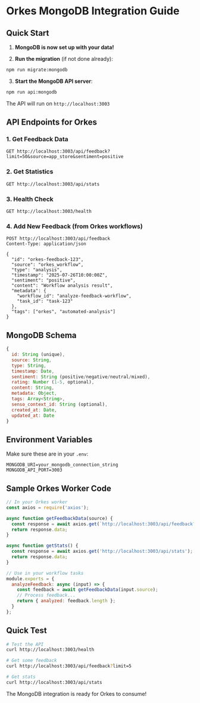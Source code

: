 # Orkes MongoDB Integration Guide

## Quick Start

1. **MongoDB is now set up with your data!** 

2. **Run the migration** (if not done already):
```bash
npm run migrate:mongodb
```

3. **Start the MongoDB API server**:
```bash
npm run api:mongodb
```

The API will run on `http://localhost:3003`

## API Endpoints for Orkes

### 1. Get Feedback Data
```http
GET http://localhost:3003/api/feedback?limit=50&source=app_store&sentiment=positive
```

### 2. Get Statistics
```http
GET http://localhost:3003/api/stats
```

### 3. Health Check
```http
GET http://localhost:3003/health
```

### 4. Add New Feedback (from Orkes workflows)
```http
POST http://localhost:3003/api/feedback
Content-Type: application/json

{
  "id": "orkes-feedback-123",
  "source": "orkes_workflow",
  "type": "analysis",
  "timestamp": "2025-07-26T10:00:00Z",
  "sentiment": "positive",
  "content": "Workflow analysis result",
  "metadata": {
    "workflow_id": "analyze-feedback-workflow",
    "task_id": "task-123"
  },
  "tags": ["orkes", "automated-analysis"]
}
```

## MongoDB Schema

```javascript
{
  id: String (unique),
  source: String,
  type: String,
  timestamp: Date,
  sentiment: String (positive/negative/neutral/mixed),
  rating: Number (1-5, optional),
  content: String,
  metadata: Object,
  tags: Array<String>,
  senso_context_id: String (optional),
  created_at: Date,
  updated_at: Date
}
```

## Environment Variables

Make sure these are in your `.env`:
```
MONGODB_URI=your_mongodb_connection_string
MONGODB_API_PORT=3003
```

## Sample Orkes Worker Code

```javascript
// In your Orkes worker
const axios = require('axios');

async function getFeedbackData(source) {
  const response = await axios.get(`http://localhost:3003/api/feedback?source=${source}`);
  return response.data;
}

async function getStats() {
  const response = await axios.get('http://localhost:3003/api/stats');
  return response.data;
}

// Use in your workflow tasks
module.exports = {
  analyzeFeedback: async (input) => {
    const feedback = await getFeedbackData(input.source);
    // Process feedback...
    return { analyzed: feedback.length };
  }
};
```

## Quick Test

```bash
# Test the API
curl http://localhost:3003/health

# Get some feedback
curl http://localhost:3003/api/feedback?limit=5

# Get stats
curl http://localhost:3003/api/stats
```

The MongoDB integration is ready for Orkes to consume!
